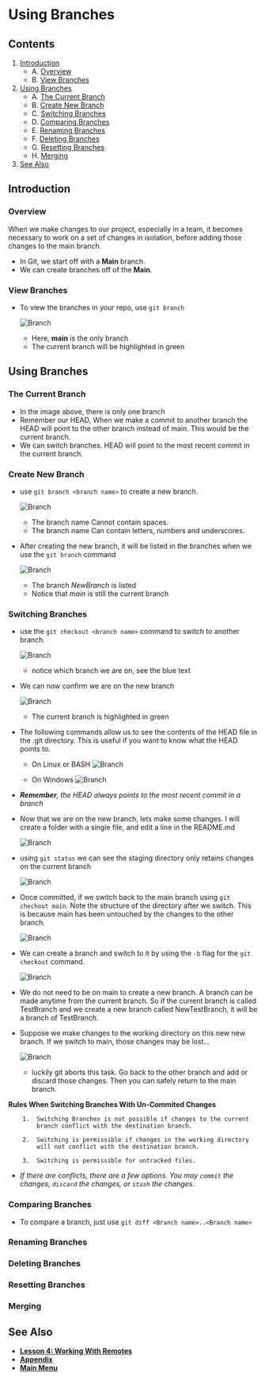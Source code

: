 # Using Branches

## Contents
1. [Introduction](#introduction)
    - A. [Overview](#overview)
    - B. [View Branches](#view-branches)
2. [Using Branches](#using-branches-1)
    - A. [The Current Branch](#the-current-branch)
    - B. [Create New Branch](#create-new-branch)
    - C. [Switching Branches](#switching-branches)
    - D. [Comparing Branches](#comparing-branches)
    - E. [Renaming Branches](#renaming-branches)
    - F. [Deleting Branches](#deleting-branches)
    - G. [Resetting Branches](#resetting-branches)
    - H. [Merging](#merging)
3. [See Also](#see-also)

## Introduction

### Overview
When we make changes to our project, especially in a team, it becomes necessary to work on a set of changes in isolation, before adding those changes to the main branch.

- In Git, we start off with a **Main** branch.
- We can create branches off of the **Main**.

### View Branches
- To view the branches in your repo, use `git branch`

    ![Branch](Images/Branch.PNG)
    - Here, **main** is the only branch
    - The current branch will be highlighted in green

## Using Branches

### The Current Branch
- In the image above, there is only one branch
- Remember our HEAD, When we make a commit to another branch the HEAD will point to the other branch instead of main. This would be the current branch. 
- We can switch branches. HEAD will point to the most recent commit in the current branch.

### Create New Branch
- use `git branch <branch name>` to create a new branch.

    ![Branch](Images/Branch2.PNG)
    - The branch name Cannot contain spaces.
    - The branch name Can contain letters, numbers and underscores.

- After creating the new branch, it will be listed in the branches when we use the `git branch` command

    ![Branch](Images/Branch3.PNG)
    - The branch *NewBranch* is listed
    - Notice that *main* is still the current branch

### Switching Branches
- use the `git checkout <branch name>` command to switch to another branch.

    ![Branch](Images/Checkout.PNG)
    - notice which branch we are on, see the blue text

- We can now confirm we are on the new branch

    ![Branch](Images/Branch4.PNG)
    - The current branch is highlighted in green

- The following commands allow us to see the contents of the HEAD file in the .git directory. This is useful if you want to know what the HEAD points to.

    - On Linux or BASH
    ![Branch](Images/CAT.PNG)

    - On Windows
    ![Branch](Images/TYPE.PNG)

- ***Remember**, the HEAD always points to the most recent commit in a branch*

- Now that we are on the new branch, lets make some changes. I will create a folder with a single file, and edit a line in the README.md

    ![Branch](Images/File.PNG)

- using `git status` we can see the staging directory only retains changes on the current branch

    ![Branch](Images/Status.PNG)

- Once committed, if we switch back to the main branch using `git chechout main`. Note the structure of the directory after we switch. This is because main has been untouched by the changes to the other branch.

    ![Branch](Images/File2.PNG)

- We can create a branch and switch to it by using the `-b` flag for the `git checkout` command.

    ![Branch](Images/Checkout2.PNG)

- We do not need to be on main to create a new branch. A branch can be made anytime from the current branch. So if the current branch is called TestBranch and we create a new branch called NewTestBranch, it will be a branch of TestBranch.

- Suppose we make changes to the working directory on this new new branch. If we switch to main, those changes may be lost...

    ![Branch](Images/Checkout3.PNG)
    - luckily git aborts this task. Go back to the other branch and add or discard those changes. Then you can safely return to the main branch.

**Rules When Switching Branches With Un-Commited Changes**
```
    1.  Switching Branches is not possible if changes to the current
        branch conflict with the destination branch.
    
    2.  Switching is permissible if changes in the working directory 
        will not conflict with the destination branch.

    3.  Switching is permissible for untracked files.
```

   - *If there are conflicts, there are a few options. You may `commit` the changes, `discard` the changes, or `stash` the changes.*


### Comparing Branches
- To compare a branch, just use `git diff <Branch name>..<Branch name>`

    
### Renaming Branches

### Deleting Branches

### Resetting Branches

### Merging

## See Also
- **[Lesson 4: Working With Remotes](../Lesson4/Remotes.md)**
- **[Appendix](../Appendix/Appendix.md)**
- **[Main Menu](../README.md)**